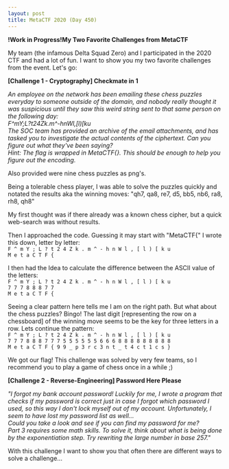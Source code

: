 ```yaml
---
layout: post
title: MetaCTF 2020 (Day 450)
---
```


**!Work in Progress!My Two Favorite Challenges from MetaCTF**

My team (the infamous Delta Squad Zero) and I participated in the 2020 CTF and had a lot of fun. I want to show you my two favorite challenges from the event. Let's go:

**[Challenge 1 - Cryptography] Checkmate in 1**

*An employee on the network has been emailing these chess puzzles everyday to someone outside of the domain, and nobody really thought it was suspicious until they saw this weird string sent to that same person on the following day:  
F^mY;L?t24Zk.m^-hnWl,[l)[ku  
The SOC team has provided an archive of the email attachments, and has tasked you to investigate the actual contents of the ciphertext. Can you figure out what they've been saying?  
Hint: The flag is wrapped in MetaCTF{}. This should be enough to help you figure out the encoding.*

Also provided were nine chess puzzles as png's.

Being a tolerable chess player, I was able to solve the puzzles quickly and notated the results aka the winning moves:
"qh7, qa8, re7, d5, bb5, nb6, ra8, rh8, qh8"

My first thought was if there already was a known chess cipher, but a quick web-search was without results.

Then I approached the code. Guessing it may start with "MetaCTF{" I wrote this down, letter by letter:  
`F ^ m Y ; L ? t 2 4 Z k . m ^ - h n W l , [ l ) [ k u`  
`M e t a C T F {`

I then had the Idea to calculate the difference between the ASCII value of the letters:  
`F ^ m Y ; L ? t 2 4 Z k . m ^ - h n W l , [ l ) [ k u`  
`7 7 7 8 8 8 7 7`  
`M e t a C T F {`  

Seeing a clear pattern here tells me I am on the right path. But what about the chess puzzles? Bingo! The last digit [representing the row on a chessboard] of the winning move seems to be the key for three letters in a row. Lets continue the pattern:  
`F ^ m Y ; L ? t 2 4 Z k . m ^ - h n W l , [ l ) [ k u`  
`7 7 7 8 8 8 7 7 7 5 5 5 5 5 5 6 6 6 8 8 8 8 8 8 8 8 8`  
`M e t a C T F { 9 9 _ p 3 r c 3 n t _ t 4 c t 1 c s }`  

We got our flag! This challenge was solved by very few teams, so I recommend you to play a game of chess once in a while ;)

**[Challenge 2 - Reverse-Engineering] Password Here Please**

*"I forgot my bank account password! Luckily for me, I wrote a program that checks if my password is correct just in case I forgot which password I used, so this way I don't lock myself out of my account. Unfortunately, I seem to have lost my password list as well...  
Could you take a look and see if you can find my password for me?  
Part 3 requires some math skills. To solve it, think about what is being done by the exponentiation step. Try rewriting the large number in base 257."*

With this challenge I want to show you that often there are different ways to solve a challenge...